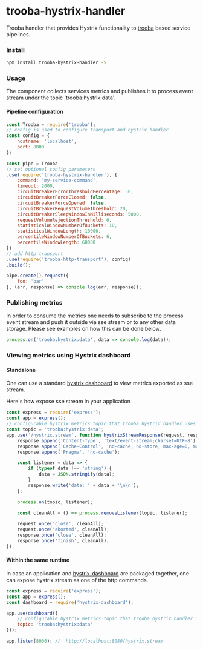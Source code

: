 trooba-hystrix-handler
======================

Trooba handler that provides Hystrix functionality to [trooba](https://github.com/trooba/trooba) based service pipelines.


### Install

```bash
npm install trooba-hystrix-handler -S
```

### Usage

The component collects services metrics and publishes it to process event stream under the topic 'trooba:hystrix:data'.

#### Pipeline configuration

```js
const Trooba = require('trooba');
// config is used to configure transport and hystrix handler
const config = {
    hostname: 'localhost',
    port: 8000
};

const pipe = Trooba
// set optional config parameters
.use(require('trooba-hystrix-handler'), {
    command: 'my-service-command',
    timeout: 2000,
    circuitBreakerErrorThresholdPercentage: 50,
    circuitBreakerForceClosed: false,
    circuitBreakerForceOpened: false,
    circuitBreakerRequestVolumeThreshold: 20,
    circuitBreakerSleepWindowInMilliseconds: 5000,
    requestVolumeRejectionThreshold: 0,
    statisticalWindowNumberOfBuckets: 10,
    statisticalWindowLength: 10000,
    percentileWindowNumberOfBuckets: 6,
    percentileWindowLength: 60000
})
// add http transport
.use(require('trooba-http-transport'), config)
.build();

pipe.create().request({
    foo: 'bar'
}, (err, response) => console.log(err, response));
```

### Publishing metrics

In order to consume the metrics one needs to subscribe to the process event stream and push it outside via sse stream  or to any other data storage. Please see examples on how this can be done below.

```js
process.on('trooba:hystrix:data', data => console.log(data));
```

### Viewing metrics using Hystrix dashboard

#### Standalone

One can use a standard [hystrix dashboard](https://github.com/Netflix/Hystrix/tree/master/hystrix-dashboard) to view metrics exported as sse stream.

Here's how expose sse stream in your application

```js
const express = require('express');
const app = express();
// configurable hystrix metrics topic that trooba hystrix handler uses
const topic = 'trooba:hystrix:data';
app.use('/hystrix.stream', function hystrixStreamResponse(request, response) {
    response.append('Content-Type', 'text/event-stream;charset=UTF-8');
    response.append('Cache-Control', 'no-cache, no-store, max-age=0, must-revalidate');
    response.append('Pragma', 'no-cache');

    const listener = data => {
        if (typeof data !== 'string') {
            data = JSON.stringify(data);
        }
        response.write('data: ' + data + '\n\n');
    };

    process.on(topic, listener);

    const cleanAll = () => process.removeListener(topic, listener);

    request.once('close', cleanAll);
    request.once('aborted', cleanAll);
    response.once('close', cleanAll);
    response.once('finish', cleanAll);
});
```

#### Within the same runtime

In case an application and [hystrix-dashboard](https://github.com/dimichgh/hystrix-dashboard) are packaged together, one can expose hystrix.stream as one of the http commands.

```js
const express = require('express');
const app = express();
const dashboard = require('hystrix-dashboard');

app.use(dashboard({
    // configurable hystrix metrics topic that trooba hystrix handler uses to publish data
    topic: 'trooba:hystrix:data'
}));

app.listen(8000); //  http://localhost:8080/hystrix.stream
```
